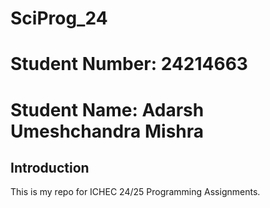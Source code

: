# SciProg_24
# Student Number: 24214663
# Student Name: Adarsh Umeshchandra Mishra

## Introduction
This is my repo for ICHEC 24/25 Programming Assignments.
